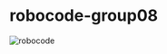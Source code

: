 # robocode-group08

![robocode](https://raw.github.com/wiki/MaxfieldWalker/robocode-group08/img/logo.png "robocode")
